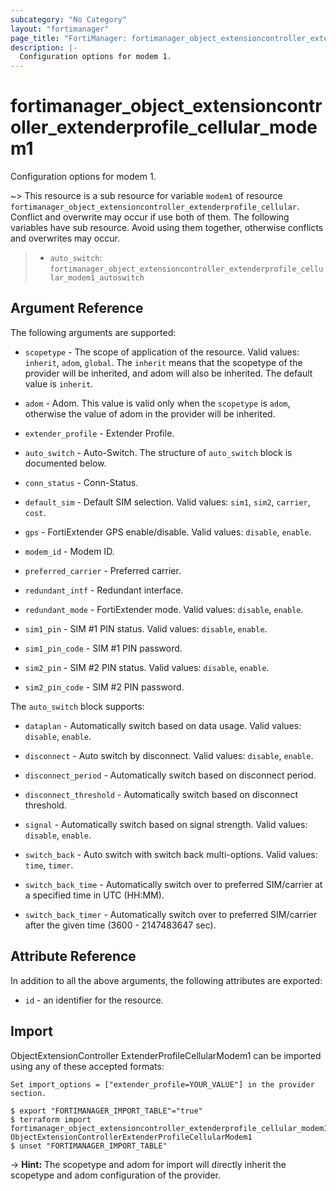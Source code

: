 ```yaml
---
subcategory: "No Category"
layout: "fortimanager"
page_title: "FortiManager: fortimanager_object_extensioncontroller_extenderprofile_cellular_modem1"
description: |-
  Configuration options for modem 1.
---
```


# fortimanager_object_extensioncontroller_extenderprofile_cellular_modem1
Configuration options for modem 1.

~> This resource is a sub resource for variable `modem1` of resource `fortimanager_object_extensioncontroller_extenderprofile_cellular`. Conflict and overwrite may occur if use both of them.
The following variables have sub resource. Avoid using them together, otherwise conflicts and overwrites may occur.
>- `auto_switch`: `fortimanager_object_extensioncontroller_extenderprofile_cellular_modem1_autoswitch`



## Argument Reference


The following arguments are supported:

* `scopetype` - The scope of application of the resource. Valid values: `inherit`, `adom`, `global`. The `inherit` means that the scopetype of the provider will be inherited, and adom will also be inherited. The default value is `inherit`.
* `adom` - Adom. This value is valid only when the `scopetype` is `adom`, otherwise the value of adom in the provider will be inherited.
* `extender_profile` - Extender Profile.

* `auto_switch` - Auto-Switch. The structure of `auto_switch` block is documented below.
* `conn_status` - Conn-Status.
* `default_sim` - Default SIM selection. Valid values: `sim1`, `sim2`, `carrier`, `cost`.

* `gps` - FortiExtender GPS enable/disable. Valid values: `disable`, `enable`.

* `modem_id` - Modem ID.
* `preferred_carrier` - Preferred carrier.
* `redundant_intf` - Redundant interface.
* `redundant_mode` - FortiExtender mode. Valid values: `disable`, `enable`.

* `sim1_pin` - SIM #1 PIN status. Valid values: `disable`, `enable`.

* `sim1_pin_code` - SIM #1 PIN password.
* `sim2_pin` - SIM #2 PIN status. Valid values: `disable`, `enable`.

* `sim2_pin_code` - SIM #2 PIN password.

The `auto_switch` block supports:

* `dataplan` - Automatically switch based on data usage. Valid values: `disable`, `enable`.

* `disconnect` - Auto switch by disconnect. Valid values: `disable`, `enable`.

* `disconnect_period` - Automatically switch based on disconnect period.
* `disconnect_threshold` - Automatically switch based on disconnect threshold.
* `signal` - Automatically switch based on signal strength. Valid values: `disable`, `enable`.

* `switch_back` - Auto switch with switch back multi-options. Valid values: `time`, `timer`.

* `switch_back_time` - Automatically switch over to preferred SIM/carrier at a specified time in UTC (HH:MM).
* `switch_back_timer` - Automatically switch over to preferred SIM/carrier after the given time (3600 - 2147483647 sec).


## Attribute Reference

In addition to all the above arguments, the following attributes are exported:
* `id` - an identifier for the resource.

## Import

ObjectExtensionController ExtenderProfileCellularModem1 can be imported using any of these accepted formats:
```
Set import_options = ["extender_profile=YOUR_VALUE"] in the provider section.

$ export "FORTIMANAGER_IMPORT_TABLE"="true"
$ terraform import fortimanager_object_extensioncontroller_extenderprofile_cellular_modem1.labelname ObjectExtensionControllerExtenderProfileCellularModem1
$ unset "FORTIMANAGER_IMPORT_TABLE"
```
-> **Hint:** The scopetype and adom for import will directly inherit the scopetype and adom configuration of the provider.
